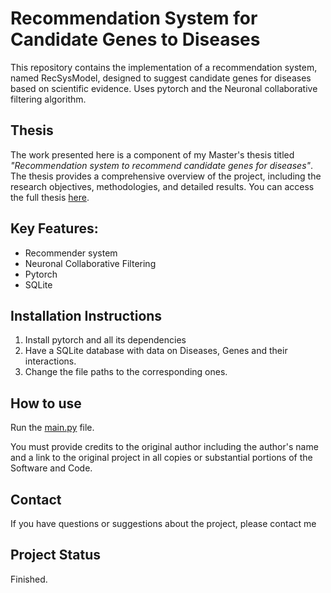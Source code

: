 
# Recommendation System for Candidate Genes to Diseases

This repository contains the implementation of a recommendation system, named RecSysModel, designed to suggest candidate genes for diseases based on scientific evidence. Uses pytorch and the Neuronal collaborative filtering algorithm.


<!-- This project is a part of the Master's thesis in [Nome do Seu Programa de Mestrado] at [Nome da Sua Universidade]. -->

## Thesis

The work presented here is a component of my Master's thesis titled *"Recommendation system to recommend candidate genes for diseases"*. The thesis provides a comprehensive overview of the project, including the research objectives, methodologies, and detailed results. You can access the full thesis [here](link_para_a_tese).

## Key Features:

- Recommender system
- Neuronal Collaborative Filtering
- Pytorch
- SQLite

<!--## Results and Impact:

...

## Conclusions:

...

---
-->


## Installation Instructions

1. Install pytorch and all its dependencies
2. Have a SQLite database with data on Diseases, Genes and their interactions. 
3. Change the file paths to the corresponding ones. 
<!-- 4. Execute `main.py` para instalar as dependências. -->

## How to use

Run the [main.py](main.py) file. 

You must provide credits to the original author including the author's name and a link to the original project in all copies or substantial portions of the Software and Code.




<!--## Documentação

Link para a documentação completa.

## Contribuição

Leia nossas [diretrizes de contribuição](CONTRIBUTING.md) antes de contribuir. -->

<!-- ## Licença

Este projeto é licenciado sob a [Licença XYZ](LICENSE). -->

## Contact

If you have questions or suggestions about the project, please contact me <!--at [your-email@example.com](mailto:your-email@example.com).-->

## Project Status

Finished.

<!--## Agradecimentos

- Agradecimento a alguém
- Inspirado por [link para inspiração]-->

